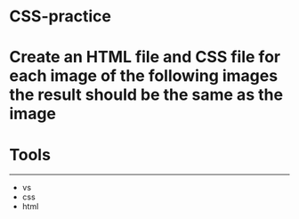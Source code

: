 # CSS-practice

# Create an HTML file and CSS file for each image of the following images the result should be the same as the image

# Tools
---
- vs
- css
- html



